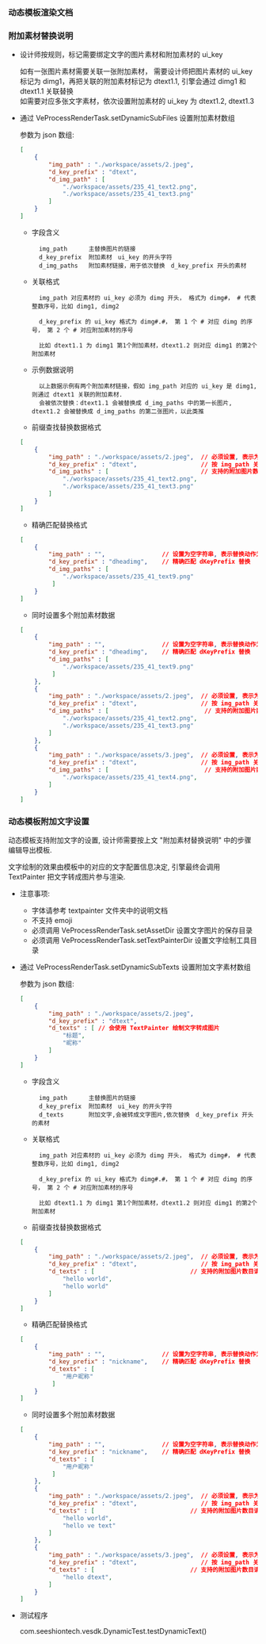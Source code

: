 ### 动态模板渲染文档

### 附加素材替换说明

+ 设计师按规则，标记需要绑定文字的图片素材和附加素材的 ui_key

    如有一张图片素材需要关联一张附加素材，
    需要设计师把图片素材的 ui_key 标记为 dimg1，再把关联的附加素材标记为 dtext1.1, 引擎会通过 dimg1 和 dtext1.1 关联替换  
    如需要对应多张文字素材，依次设置附加素材的 ui_key 为 dtext1.2, dtext1.3

+ 通过 VeProcessRenderTask.setDynamicSubFiles 设置附加素材数组

    参数为 json 数组:

    ```json
    [
        {
            "img_path" : "./workspace/assets/2.jpeg",
            "d_key_prefix" : "dtext",
            "d_img_path" : [
                "./workspace/assets/235_41_text2.png",
                "./workspace/assets/235_41_text3.png"
            ]
        }
    ]

    ```
    
    + 字段含义

            img_path      主替换图片的链接  
            d_key_prefix  附加素材　ui_key 的开头字符  
            d_img_paths   附加素材链接，用于依次替换　d_key_prefix 开头的素材
    
    + 关联格式

            img_path 对应素材的 ui_key 必须为 dimg 开头， 格式为 dimg#， # 代表整数序号，比如 dimg1, dimg2 

            d_key_prefix 的 ui_key 格式为 dimg#.#， 第 1 个 # 对应 dimg 的序号， 第 2 个 # 对应附加素材的序号

            比如 dtext1.1 为 dimg1 第1个附加素材，dtext1.2 则对应 dimg1 的第2个附加素材

    + 示例数据说明

            以上数据示例有两个附加素材链接，假如 img_path 对应的 ui_key 是 dimg1, 则通过 dtext1 关联的附加素材. 
            会被依次替换：dtext1.1 会被替换成 d_img_paths 中的第一长图片, dtext1.2 会被替换成 d_img_paths 的第二张图片，以此类推

    + 前缀查找替换数据格式
    
    ```json 
    [
        {
            "img_path" : "./workspace/assets/2.jpeg",  // 必须设置, 表示为前缀查找替换
            "d_key_prefix" : "dtext",                  // 按 img_path 关联的 dtext 前缀
            "d_img_paths" : [                          // 支持的附加图片数目请咨询对应模板设计师 
                "./workspace/assets/235_41_text2.png",
                "./workspace/assets/235_41_text3.png"
            ]
        }
    ]
    
    ```
    
    + 精确匹配替换格式
    
    ```json 
    [
        {
            "img_path" : "",                // 设置为空字符串, 表示替换动作为精确匹配 d_key_prefix
            "d_key_prefix" : "dheadimg",    // 精确匹配 dKeyPrefix 替换
            "d_img_paths" : [
                "./workspace/assets/235_41_text9.png"
             ]
        }
    ]
    ```
        
    + 同时设置多个附加素材数据
        
    ```json 
    [
        {
            "img_path" : "",                // 设置为空字符串, 表示替换动作为精确匹配 d_key_prefix
            "d_key_prefix" : "dheadimg",    // 精确匹配 dKeyPrefix 替换
            "d_img_paths" : [
                "./workspace/assets/235_41_text9.png"
             ]
        },
        {
            "img_path" : "./workspace/assets/2.jpeg",  // 必须设置, 表示为前缀查找替换
            "d_key_prefix" : "dtext",                  // 按 img_path 关联的 dtext 前缀
            "d_img_paths" : [                           // 支持的附加图片数目请咨询对应模板设计师 
                "./workspace/assets/235_41_text2.png",
                "./workspace/assets/235_41_text3.png"
            ]
        },
        {
            "img_path" : "./workspace/assets/3.jpeg",  // 必须设置, 表示为前缀查找替换
            "d_key_prefix" : "dtext",                  // 按 img_path 关联的 dtext 前缀
            "d_img_paths" : [                           // 支持的附加图片数目请咨询对应模板设计师 
                "./workspace/assets/235_41_text4.png",
            ]
        }
    ]
    ```


### 动态模板附加文字设置

动态模板支持附加文字的设置, 设计师需要按上文 "附加素材替换说明" 中的步骤编辑导出模板. 

文字绘制的效果由模板中的对应的文字配置信息决定, 引擎最终会调用 TextPainter 把文字转成图片参与渲染.

+ 注意事项:

    + 字体请参考 textpainter 文件夹中的说明文档
    + 不支持 emoji
    + 必须调用 VeProcessRenderTask.setAssetDir 设置文字图片的保存目录
    + 必须调用 VeProcessRenderTask.setTextPainterDir 设置文字绘制工具目录
    
+ 通过 VeProcessRenderTask.setDynamicSubTexts 设置附加文字素材数组

    参数为 json 数组:

    ```json
    [
        {
            "img_path" : "./workspace/assets/2.jpeg",
            "d_key_prefix" : "dtext",
            "d_texts" : [ // 会使用 TextPainter 绘制文字转成图片
                "标题",
                "昵称"
            ]
        }
    ]

    ```
    
    + 字段含义

            img_path      主替换图片的链接  
            d_key_prefix  附加素材　ui_key 的开头字符  
            d_texts       附加文字,会被转成文字图片,依次替换　d_key_prefix 开头的素材
    
    + 关联格式

            img_path 对应素材的 ui_key 必须为 dimg 开头， 格式为 dimg#， # 代表整数序号，比如 dimg1, dimg2 

            d_key_prefix 的 ui_key 格式为 dimg#.#， 第 1 个 # 对应 dimg 的序号， 第 2 个 # 对应附加素材的序号

            比如 dtext1.1 为 dimg1 第1个附加素材，dtext1.2 则对应 dimg1 的第2个附加素材

    + 前缀查找替换数据格式
    
    ```json 
    [
        {
            "img_path" : "./workspace/assets/2.jpeg",  // 必须设置, 表示为前缀查找替换
            "d_key_prefix" : "dtext",                  // 按 img_path 关联的 dtext 前缀
            "d_texts" : [                           // 支持的附加图片数目请咨询对应模板设计师 
                "hello world",
                "hello world"
            ]
        }
    ]
    
    ```
    
    + 精确匹配替换格式
    
    ```json 
    [
        {
            "img_path" : "",                // 设置为空字符串, 表示替换动作为精确匹配 d_key_prefix
            "d_key_prefix" : "nickname",    // 精确匹配 dKeyPrefix 替换
            "d_texts" : [
                "用户昵称"
             ]
        }
    ]
    ```
        
    + 同时设置多个附加素材数据
        
    ```json 
    [
        {
            "img_path" : "",                // 设置为空字符串, 表示替换动作为精确匹配 d_key_prefix
            "d_key_prefix" : "nickname",    // 精确匹配 dKeyPrefix 替换
            "d_texts" : [
                "用户昵称"
             ]
        },
        {
            "img_path" : "./workspace/assets/2.jpeg",  // 必须设置, 表示为前缀查找替换
            "d_key_prefix" : "dtext",                  // 按 img_path 关联的 dtext 前缀
            "d_texts" : [                           // 支持的附加图片数目请咨询对应模板设计师 
                "hello world",
                "hello ve text"
            ]
        },
        {
            "img_path" : "./workspace/assets/3.jpeg",  // 必须设置, 表示为前缀查找替换
            "d_key_prefix" : "dtext",                  // 按 img_path 关联的 dtext 前缀
            "d_texts" : [                           // 支持的附加图片数目请咨询对应模板设计师 
                "hello dtext",
            ]
        }
    ]
    ```

+ 测试程序

    com.seeshiontech.vesdk.DynamicTest.testDynamicText()